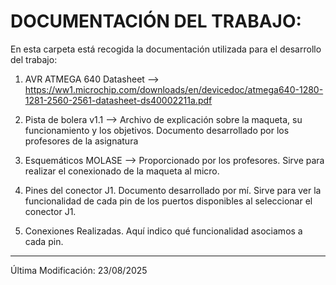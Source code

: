 # DOCUMENTACIÓN DEL TRABAJO: 

En esta carpeta está recogida la documentación utilizada para el desarrollo del trabajo: 

1. AVR ATMEGA 640 Datasheet --> https://ww1.microchip.com/downloads/en/devicedoc/atmega640-1280-1281-2560-2561-datasheet-ds40002211a.pdf 

2. Pista de bolera v1.1 --> Archivo de explicación sobre la maqueta, su funcionamiento y los objetivos. 
Documento desarrollado por los profesores de la asignatura

3. Esquemáticos MOLASE --> Proporcionado por los profesores. Sirve para realizar el conexionado de la maqueta al micro. 

4. Pines del conector J1. Documento desarrollado por mí. Sirve para ver la funcionalidad de cada pin de los puertos disponibles al seleccionar el conector J1. 

5. Conexiones Realizadas. Aquí indico qué funcionalidad asociamos a cada pin. 

------
Última Modificación: 23/08/2025
